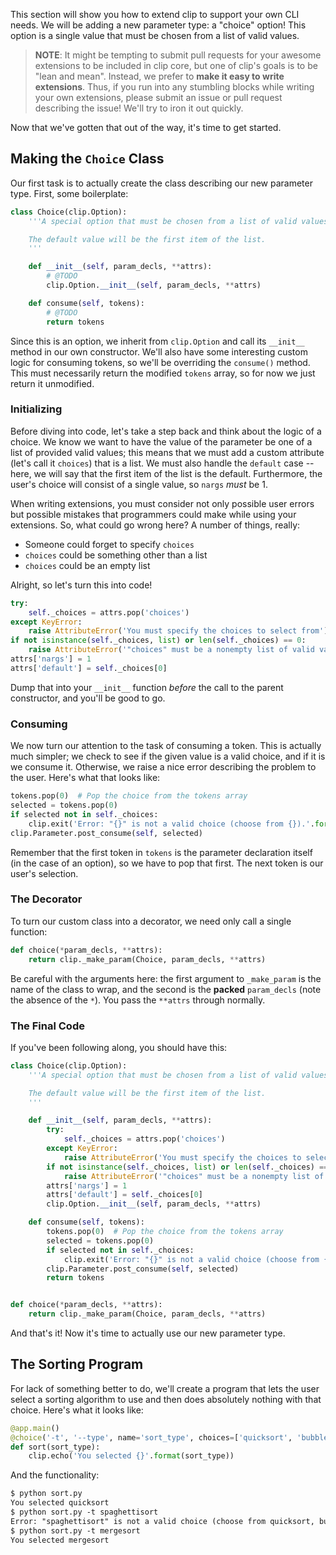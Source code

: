 This section will show you how to extend clip to support your own CLI needs. We will be adding a new parameter type: a "choice" option! This option is a single value that must be chosen from a list of valid values.

> **NOTE**: It might be tempting to submit pull requests for your awesome extensions to be included in clip core, but one of clip's goals is to be "lean and mean". Instead, we prefer to **make it easy to write extensions**. Thus, if you run into any stumbling blocks while writing your own extensions, please submit an issue or pull request describing the issue! We'll try to iron it out quickly.

Now that we've gotten that out of the way, it's time to get started.

## Making the `Choice` Class

Our first task is to actually create the class describing our new parameter type. First, some boilerplate:

```python
class Choice(clip.Option):
	'''A special option that must be chosen from a list of valid values.

	The default value will be the first item of the list.
	'''

	def __init__(self, param_decls, **attrs):
		# @TODO
		clip.Option.__init__(self, param_decls, **attrs)

	def consume(self, tokens):
		# @TODO
		return tokens
```

Since this is an option, we inherit from `clip.Option` and call its `__init__` method in our own constructor. We'll also have some interesting custom logic for consuming tokens, so we'll be overriding the `consume()` method. This must necessarily return the modified `tokens` array, so for now we just return it unmodified.

### Initializing

Before diving into code, let's take a step back and think about the logic of a choice. We know we want to have the value of the parameter be one of a list of provided valid values; this means that we must add a custom attribute (let's call it `choices`) that is a list. We must also handle the `default` case -- here, we will say that the first item of the list is the default. Furthermore, the user's choice will consist of a single value, so `nargs` *must* be 1.

When writing extensions, you must consider not only possible user errors but possible mistakes that programmers could make while using your extensions. So, what could go wrong here? A number of things, really:

- Someone could forget to specify `choices`
- `choices` could be something other than a list
- `choices` could be an empty list

Alright, so let's turn this into code!

```python
try:
	self._choices = attrs.pop('choices')
except KeyError:
	raise AttributeError('You must specify the choices to select from')
if not isinstance(self._choices, list) or len(self._choices) == 0:
	raise AttributeError('"choices" must be a nonempty list of valid values')
attrs['nargs'] = 1
attrs['default'] = self._choices[0]
```

Dump that into your `__init__` function *before* the call to the parent constructor, and you'll be good to go.

### Consuming

We now turn our attention to the task of consuming a token. This is actually much simpler; we check to see if the given value is a valid choice, and if it is we consume it. Otherwise, we raise a nice error describing the problem to the user. Here's what that looks like:

```python
tokens.pop(0)  # Pop the choice from the tokens array
selected = tokens.pop(0)
if selected not in self._choices:
	clip.exit('Error: "{}" is not a valid choice (choose from {}).'.format(selected, ', '.join(self._choices)), True)
clip.Parameter.post_consume(self, selected)
```

Remember that the first token in `tokens` is the parameter declaration itself (in the case of an option), so we have to pop that first. The next token is our user's selection.

### The Decorator

To turn our custom class into a decorator, we need only call a single function:

```python
def choice(*param_decls, **attrs):
	return clip._make_param(Choice, param_decls, **attrs)
```

Be careful with the arguments here: the first argument to `_make_param` is the name of the class to wrap, and the second is the **packed** `param_decls` (note the absence of the `*`). You pass the `**attrs` through normally.

### The Final Code

If you've been following along, you should have this:

```python
class Choice(clip.Option):
	'''A special option that must be chosen from a list of valid values.

	The default value will be the first item of the list.
	'''

	def __init__(self, param_decls, **attrs):
		try:
			self._choices = attrs.pop('choices')
		except KeyError:
			raise AttributeError('You must specify the choices to select from')
		if not isinstance(self._choices, list) or len(self._choices) == 0:
			raise AttributeError('"choices" must be a nonempty list of valid values')
		attrs['nargs'] = 1
		attrs['default'] = self._choices[0]
		clip.Option.__init__(self, param_decls, **attrs)

	def consume(self, tokens):
		tokens.pop(0)  # Pop the choice from the tokens array
		selected = tokens.pop(0)
		if selected not in self._choices:
			clip.exit('Error: "{}" is not a valid choice (choose from {}).'.format(selected, ', '.join(self._choices)), True)
		clip.Parameter.post_consume(self, selected)
		return tokens


def choice(*param_decls, **attrs):
	return clip._make_param(Choice, param_decls, **attrs)
```

And that's it! Now it's time to actually use our new parameter type.

## The Sorting Program

For lack of something better to do, we'll create a program that lets the user select a sorting algorithm to use and then does absolutely nothing with that choice. Here's what it looks like:

```python
@app.main()
@choice('-t', '--type', name='sort_type', choices=['quicksort', 'bubblesort', 'mergesort'])
def sort(sort_type):
	clip.echo('You selected {}'.format(sort_type))
```

And the functionality:

```diff
$ python sort.py 
You selected quicksort
$ python sort.py -t spaghettisort
Error: "spaghettisort" is not a valid choice (choose from quicksort, bubblesort, mergesort).
$ python sort.py -t mergesort
You selected mergesort
```
